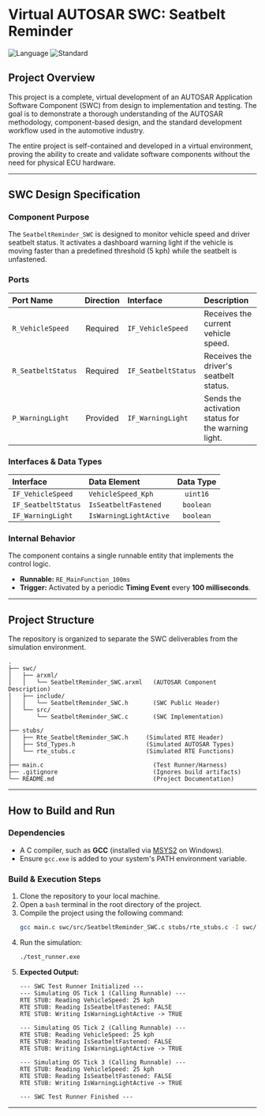 # Virtual AUTOSAR SWC: Seatbelt Reminder

![Language](https://img.shields.io/badge/Language-C-blue.svg)
![Standard](https://img.shields.io/badge/Standard-AUTOSAR-orange.svg)

## Project Overview

This project is a complete, virtual development of an AUTOSAR Application Software Component (SWC) from design to implementation and testing. The goal is to demonstrate a thorough understanding of the AUTOSAR methodology, component-based design, and the standard development workflow used in the automotive industry.

The entire project is self-contained and developed in a virtual environment, proving the ability to create and validate software components without the need for physical ECU hardware.

***

## SWC Design Specification

### Component Purpose

The `SeatbeltReminder_SWC` is designed to monitor vehicle speed and driver seatbelt status. It activates a dashboard warning light if the vehicle is moving faster than a predefined threshold (5 kph) while the seatbelt is unfastened.

### Ports

| Port Name          | Direction | Interface           | Description                                |
| :----------------- | :-------: | :------------------ | :----------------------------------------- |
| `R_VehicleSpeed`   | Required  | `IF_VehicleSpeed`   | Receives the current vehicle speed.        |
| `R_SeatbeltStatus` | Required  | `IF_SeatbeltStatus` | Receives the driver's seatbelt status.     |
| `P_WarningLight`   | Provided  | `IF_WarningLight`   | Sends the activation status for the warning light. |

### Interfaces & Data Types

| Interface           | Data Element           | Data Type |
| :------------------ | :--------------------- | :-------: |
| `IF_VehicleSpeed`   | `VehicleSpeed_Kph`     | `uint16`  |
| `IF_SeatbeltStatus` | `IsSeatbeltFastened`   | `boolean` |
| `IF_WarningLight`   | `IsWarningLightActive` | `boolean` |

### Internal Behavior

The component contains a single runnable entity that implements the control logic.

* **Runnable:** `RE_MainFunction_100ms`
* **Trigger:** Activated by a periodic **Timing Event** every **100 milliseconds**.

***

## Project Structure

The repository is organized to separate the SWC deliverables from the simulation environment.
```
.
├── swc/
│   ├── arxml/
│   │   └── SeatbeltReminder_SWC.arxml   (AUTOSAR Component Description)
│   ├── include/
│   │   └── SeatbeltReminder_SWC.h       (SWC Public Header)
│   └── src/
│       └── SeatbeltReminder_SWC.c       (SWC Implementation)
│
├── stubs/
│   ├── Rte_SeatbeltReminder_SWC.h     (Simulated RTE Header)
│   ├── Std_Types.h                    (Simulated AUTOSAR Types)
│   └── rte_stubs.c                    (Simulated RTE Functions)
│
├── main.c                               (Test Runner/Harness)
├── .gitignore                           (Ignores build artifacts)
└── README.md                            (Project Documentation)
```

***

## How to Build and Run

### Dependencies

* A C compiler, such as **GCC** (installed via [MSYS2](https://www.msys2.org/) on Windows).
* Ensure `gcc.exe` is added to your system's PATH environment variable.

### Build & Execution Steps

1.  Clone the repository to your local machine.
2.  Open a `bash` terminal in the root directory of the project.
3.  Compile the project using the following command:
    ```bash
    gcc main.c swc/src/SeatbeltReminder_SWC.c stubs/rte_stubs.c -I swc/include/ -I stubs/ -o test_runner.exe
    ```
4.  Run the simulation:
    ```bash
    ./test_runner.exe
    ```
5.  **Expected Output:**
    ```
    --- SWC Test Runner Initialized ---
    --- Simulating OS Tick 1 (Calling Runnable) ---
    RTE STUB: Reading VehicleSpeed: 25 kph
    RTE STUB: Reading IsSeatbeltFastened: FALSE
    RTE STUB: Writing IsWarningLightActive -> TRUE

    --- Simulating OS Tick 2 (Calling Runnable) ---
    RTE STUB: Reading VehicleSpeed: 25 kph
    RTE STUB: Reading IsSeatbeltFastened: FALSE
    RTE STUB: Writing IsWarningLightActive -> TRUE

    --- Simulating OS Tick 3 (Calling Runnable) ---
    RTE STUB: Reading VehicleSpeed: 25 kph
    RTE STUB: Reading IsSeatbeltFastened: FALSE
    RTE STUB: Writing IsWarningLightActive -> TRUE

    --- SWC Test Runner Finished ---
    ```

***

